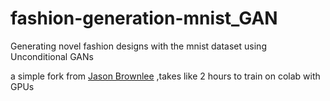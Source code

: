 # fashion-generation-mnist_GAN
Generating novel fashion designs with the mnist dataset using Unconditional GANs

a simple fork from [Jason Brownlee](https://machinelearningmastery.com/how-to-develop-a-conditional-generative-adversarial-network-from-scratch/) ,takes like 2 hours to train on colab with GPUs
